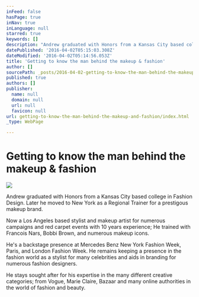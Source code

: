 ```yaml
---
inFeed: false
hasPage: true
inNav: true
inLanguage: null
starred: true
keywords: []
description: "Andrew graduated with Honors from a Kansas City based college in Fashion Design. Later he moved to New York as a Regional Trainer for a prestigous makeup brand.\_"
datePublished: '2016-04-02T05:15:03.308Z'
dateModified: '2016-04-02T05:14:56.053Z'
title: 'Getting to know the man behind the makeup & fashion'
author: []
sourcePath: _posts/2016-04-02-getting-to-know-the-man-behind-the-makeup-and-fashion.md
published: true
authors: []
publisher:
  name: null
  domain: null
  url: null
  favicon: null
url: getting-to-know-the-man-behind-the-makeup-and-fashion/index.html
_type: WebPage

---
```

# Getting to know the man behind the makeup & fashion
![](https://the-grid-user-content.s3-us-west-2.amazonaws.com/e7fbd3bd-0737-4521-930a-25091f667304.jpg)

Andrew graduated with Honors from a Kansas City based college in Fashion Design. Later he moved to New York as a Regional Trainer for a prestigous makeup brand. 

Now a Los Angeles based stylist and makeup artist for numerous campaigns and red carpet events with 10 years experience; He trained with Francois Nars, Bobbi Brown, and numerous makeup icons.

He's a backstage presence at Mercedes Benz New York Fashion Week, Paris, and London Fashion Week. He remains keeping a presence in the fashion world as a stylist for many celebrities and aids in branding for numerous fashion designers.

He stays sought after for his expertise in the many different creative categories; from Vogue, Marie Claire, Bazaar and many online authorities in the world of fashion and beauty.
